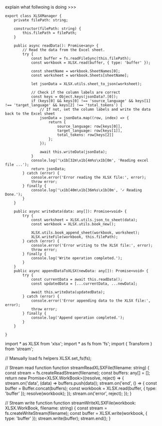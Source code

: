 explain what follwoing is doing >>> 


```
export class XLSXManager {
    private filePath: string;

    constructor(filePath: string) {
        this.filePath = filePath;
    }

    public async readData(): Promise<any> {
        // Read the data from the Excel sheet.
        try {
            const buffer = fs.readFileSync(this.filePath);
            const workbook = XLSX.read(buffer, { type: 'buffer' });

            const sheetName = workbook.SheetNames[0];
            const worksheet = workbook.Sheets[sheetName];

            let jsonData = XLSX.utils.sheet_to_json(worksheet);

            // Check if the column labels are correct
            const keys = Object.keys(jsonData?.[0]);
            if (keys[0] && keys[0] !== 'source_language' && keys[1] !== 'target_language' && keys[2] !== 'total_tokens') {
                // If not, set the column labels and write the data back to the Excel sheet
                jsonData = jsonData.map((row, index) => {
                    return {
                        source_language: row[keys[0]],
                        target_language: row[keys[1]],
                        total_tokens: row[keys[2]]
                    };
                });

                await this.writeData(jsonData);
            }
            console.log('\x1b[32m\x1b[4m%s\x1b[0m', 'Reading excel file ...');
            return jsonData;
        } catch (error) {
            console.error('Error reading the XLSX file:', error);
            throw error;
        } finally {
            console.log('\x1b[40m\x1b[36m%s\x1b[0m', '✓ Reading Done.');
        }
    }

    public async writeData(data: any[]): Promise<void> {
        try {
            const worksheet = XLSX.utils.json_to_sheet(data);
            const workbook = XLSX.utils.book_new();

            XLSX.utils.book_append_sheet(workbook, worksheet);
            XLSX.writeFile(workbook, this.filePath);
        } catch (error) {
            console.error('Error writing to the XLSX file:', error);
            throw error;
        } finally {
            console.log('Write operation completed.');
        }
    }
    public async appendDataToXLSX(newData: any[]): Promise<void> {
        try {
            const currentData = await this.readData();
            const updatedData = [...currentData, ...newData];

            await this.writeData(updatedData);
        } catch (error) {
            console.error('Error appending data to the XLSX file:', error);
            throw error;
        } finally {
            console.log('Append operation completed.');
        }
    }

}

```

import * as XLSX from 'xlsx';
import * as fs from 'fs';
import { Transform } from 'stream';

// Manually load fs helpers
XLSX.set_fs(fs);

// Stream read function
function streamReadXLSXFile(filename: string) {
    const stream = fs.createReadStream(filename);
    const buffers: any[] = [];
    return new Promise<XLSX.WorkBook>((resolve, reject) => {
        stream.on('data', (data) => buffers.push(data));
        stream.on('end', () => {
            const buffer = Buffer.concat(buffers);
            const workbook = XLSX.read(buffer, { type: 'buffer' });
            resolve(workbook);
        });
        stream.on('error', reject);
    });
}

// Stream write function
function streamWriteXLSXFile(workbook: XLSX.WorkBook, filename: string) {
    const stream = fs.createWriteStream(filename);
    const buffer = XLSX.write(workbook, { type: 'buffer' });
    stream.write(buffer);
    stream.end();
}